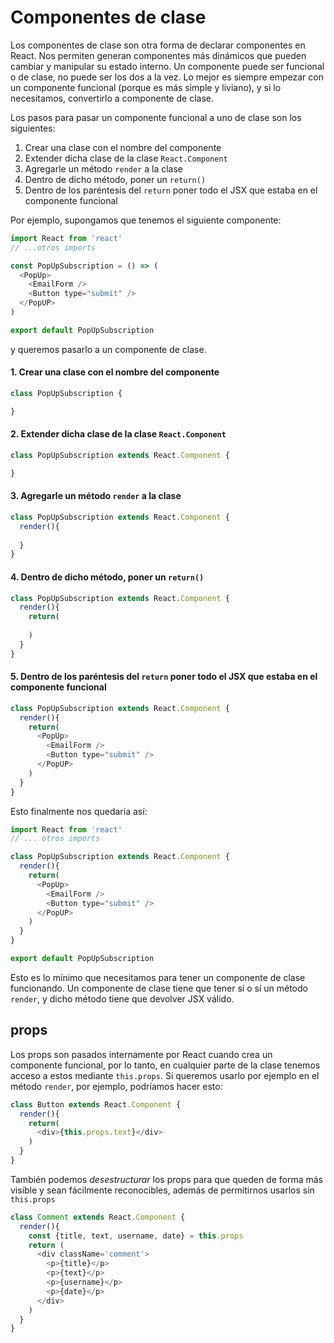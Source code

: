 # Componentes de clase

Los componentes de clase son otra forma de declarar componentes en React. Nos permiten generan componentes más dinámicos que pueden cambiar y manipular su estado interno. Un componente puede ser funcional o de clase, no puede ser los dos a la vez. Lo mejor es siempre empezar con un componente funcional (porque es más simple y liviano), y si lo necesitamos, convertirlo a componente de clase.

Los pasos para pasar un componente funcional a uno de clase son los siguientes:

1. Crear una clase con el nombre del componente
2. Extender dicha clase de la clase `React.Component`
3. Agregarle un método `render` a la clase
4. Dentro de dicho método, poner un `return()`
5. Dentro de los paréntesis del `return` poner todo el JSX que estaba en el componente funcional

Por ejemplo, supongamos que tenemos el siguiente componente:

```javascript
import React from 'react'
// ...otros imports

const PopUpSubscription = () => (
  <PopUp>
    <EmailForm />
    <Button type="submit" />
  </PopUP>
)

export default PopUpSubscription
```

y queremos pasarlo a un componente de clase. 

#### 1. Crear una clase con el nombre del componente

```javascript
class PopUpSubscription {

}
```

#### 2. Extender dicha clase de la clase `React.Component`


```javascript
class PopUpSubscription extends React.Component {

}
```

#### 3. Agregarle un método `render` a la clase


```javascript
class PopUpSubscription extends React.Component {
  render(){
  
  }
}
```

#### 4. Dentro de dicho método, poner un `return()`

```javascript
class PopUpSubscription extends React.Component {
  render(){
    return(
    
    )
  }
}
```

#### 5. Dentro de los paréntesis del `return` poner todo el JSX que estaba en el componente funcional

```javascript
class PopUpSubscription extends React.Component {
  render(){
    return(
      <PopUp>
        <EmailForm />
        <Button type="submit" />
      </PopUP>
    )
  }
}
```

Esto finalmente nos quedaría así:

```javascript
import React from 'react'
// ... otros imports

class PopUpSubscription extends React.Component {
  render(){
    return(
      <PopUp>
        <EmailForm />
        <Button type="submit" />
      </PopUP>
    )
  }
}

export default PopUpSubscription
```

Esto es lo mínimo que necesitamos para tener un componente de clase funcionando. Un componente de clase tiene que tener sí o sí un método `render`, y dicho método tiene que devolver JSX válido.


## props

Los props son pasados internamente por React cuando crea un componente funcional, por lo tanto, en cualquier parte de la clase tenemos acceso a estos mediante `this.props`. Si queremos usarlo por ejemplo en el método `render`, por ejemplo, podríamos hacer esto:

```javascript
class Button extends React.Component {
  render(){
    return(
      <div>{this.props.text}</div>
    )
  }
}
```

También podemos *desestructurar* los props para que queden de forma más visible y sean fácilmente reconocibles, además de permitirnos usarlos sin `this.props`

```javascript
class Comment extends React.Component {
  render(){
    const {title, text, username, date} = this.props
    return (
      <div className='comment'>
        <p>{title}</p>
        <p>{text}</p>
        <p>{username}</p>
        <p>{date}</p>
      </div>
    )
  }
}
```
